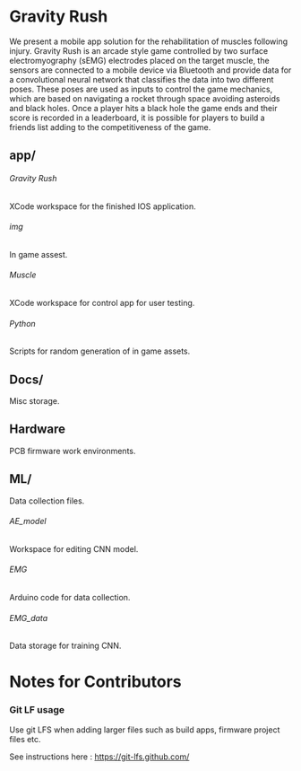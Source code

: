 
# Gravity Rush

We present a mobile app solution for the rehabilitation of muscles following injury. Gravity Rush is an arcade style game controlled by two surface electromyography (sEMG) electrodes placed on the target muscle, the sensors are connected to a mobile device via Bluetooth and provide data for a convolutional neural network that classifies the data into two different poses. These poses are used as inputs to control the game mechanics, which are based on navigating a rocket through space avoiding asteroids and black holes. Once a player hits a black hole the game ends and their score is recorded in a leaderboard, it is possible for players to build a friends list adding to the competitiveness of the game.

## app/
###### Gravity Rush
XCode workspace for the finished IOS application.

###### img
In game assest.

###### Muscle
XCode workspace for control app for user testing.

###### Python
Scripts for random generation of in game assets.

## Docs/
Misc storage.

## Hardware
PCB firmware work environments.

## ML/
Data collection files.

###### AE_model
Workspace for editing CNN model.

###### EMG
Arduino code for data collection.

###### EMG_data
Data storage for training CNN.


# Notes for Contributors
### Git LF usage

Use git LFS when adding larger files such as build apps, firmware project files etc.

See instructions here : https://git-lfs.github.com/
